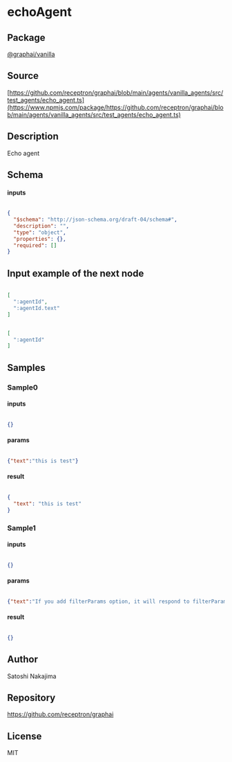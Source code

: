 # echoAgent

## Package
[@graphai/vanilla](https://www.npmjs.com/package/@graphai/vanilla)
## Source
[https://github.com/receptron/graphai/blob/main/agents/vanilla_agents/src/test_agents/echo_agent.ts](https://www.npmjs.com/package/https://github.com/receptron/graphai/blob/main/agents/vanilla_agents/src/test_agents/echo_agent.ts)

## Description

Echo agent

## Schema

#### inputs

```json

{
  "$schema": "http://json-schema.org/draft-04/schema#",
  "description": "",
  "type": "object",
  "properties": {},
  "required": []
}

````

## Input example of the next node

```json

[
  ":agentId",
  ":agentId.text"
]

````
```json

[
  ":agentId"
]

````

## Samples

### Sample0

#### inputs

```json

{}

````

#### params

```json

{"text":"this is test"}

````

#### result

```json

{
  "text": "this is test"
}

````
### Sample1

#### inputs

```json

{}

````

#### params

```json

{"text":"If you add filterParams option, it will respond to filterParams","filterParams":true}

````

#### result

```json

{}

````

## Author

Satoshi Nakajima

## Repository

https://github.com/receptron/graphai

## License

MIT

